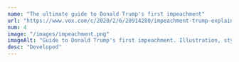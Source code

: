 ```yaml
---
name: "The ultimate guide to Donald Trump's first impeachment"
url: "https://www.vox.com/c/2020/2/6/20914280/impeachment-trump-explained"
num: 4
image: "/images/impeachment.png"
imageAlt: "Guide to Donald Trump's first impeachment. Illustration, stylized, of the White House."
desc: "Developed"
---
```

